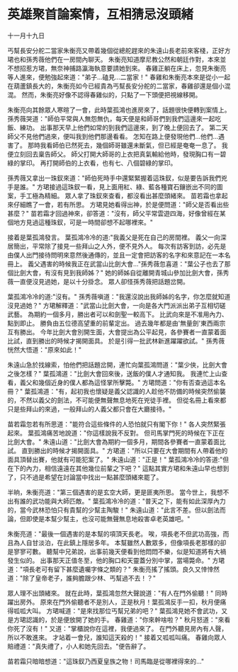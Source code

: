 # 英雄聚首論案情，互相猜忌沒頭緒

十一月十九日

丐幫長安分舵二當家朱衡亮又帶着幾個從總舵趕來的朱遠山長老前來客棧，正好方珺也和孫秀薇他們在一房間內聊天。 朱衡亮知道摩尼教公然和朝廷作對，本來並不想招惹方珺，無奈神捕路瀛海執意要請她到來。 春雞正躺在床上，忽見朱衡亮等人進來，便勉強起來道："弟子...磕見...二當家！" 春雞和朱衡亮本來是從小一起在葫蘆鎮長大的，朱衡亮如今已經貴為丐幫長安分舵的二當家，春雞卻還是個小混混。 然而，朱衡亮好像不認得春雞似的，只點了一下頭便把視線移開。

朱衡亮向其餘眾人寒暄了一會，此時葉孤鴻也進房來了，話題很快便轉到案情上。 孫秀薇哭道："師伯平常與人無怨無仇，每天便是和師哥們到我們這邊來一起吃飯、練功。 出事那天早上他們如常的到我們這邊來，到了晚上便回去了。 第二天師父不見他們過來，便叫我到他們那邊看看。 怎知在路上便發現他們...他們...遇害了。 那時我看師伯已然死去，幾個師哥雖還未斷氣，但已經是奄奄一息了。 我便立刻回去稟告師父。 師父打開大師哥的上衣把真氣輸給他時，發現胸口有一碧綠的掌印。 再打開師伯的上衣看，也有七、八個碧綠的掌印。

孫秀薇又拿出一珠釵來道："師伯死時手中還緊緊握着這珠釵，似是要告訴我們兇手是誰。" 方珺接過這珠釵一看，見上面用紅、綠、藍各種寶石鑲嵌出不同的圖案，手工極為精細。 眾人拿了珠釵來查看，都沒看出甚麼頭緒來。 苗若霜也拿起來仔細瞧了一會，若有所思。 方珺見她看得出神，於是便問道："師父是否看出些甚麼？" 苗若霜才回過神來，卻答道："沒有，師父平常雲遊四海，好像曾經在某個地方見過這種珠釵，可是一時間卻想不起哪裡來。"

接着是葉孤鴻發言。 葉孤鴻冷冷的道:"我義父是死在自己的房間裡。 義父一向深居簡出，平常除了接見一些拜山之人外，便不見外人。 每次有訪客到訪，必先是由僕人出門接待問明來意然後通傳的，並且一定會把訪客的名字和來意記在一本名冊上。 義父遇害的時候我正在武當山比劍大會..."孫秀薇忽喜道："葉公子也去了那個比劍大會，有沒有見到我師姊？" 她的師姊自從離開青城山參加比劍大會，孫秀薇一直便沒見過她，是以十分掛念。 眾人卻怪孫秀薇把話題岔開。

葉孤鴻冷冷的道:"沒有。" 孫秀薇嗔道："我還沒說出我師姊的名字，你怎麼就知道沒見過她？" 方珺解釋道："武當山比劍大會，一向是各大門派派出弟子互相切磋武藝。 為期約一個多月，勝出者可以和劍聖一較高下。 比武向來是不准用內力、點到即止。 勝負由五位德高望重的前輩定出。 過去幾年都是由'無量劍'東西兩宗互有勝出。 今年比劍大會別開生面，大會提出為公平起見，各參賽者一直蒙着面比試，直到勝出的時候才揭開面具。 於是引得一批武林新進躍躍欲試。" 孫秀薇恍然大悟道："原來如此！"

朱遠山急於找線索，怕他們把話題岔開，連忙向葉孤鴻問道："葉少俠，比劍大會之後怎樣？" 葉孤鴻道："比劍大會回來後，送飯的僕人才通知我。 我連忙上山查看，義父和幾個近身的僕人都為這怪掌所擊斃。" 方珺問道："你有否查過這本名冊？" 葉孤鴻道："有，起初我也懷疑是義父認識的人趁他不防備的時候突然偷襲的，不然以義父的劍法，不可能便無聲無息地死在兇徒手裡。 但從名冊上看來都只是些拜山的來過，一般拜山的人義父都只會在大廳接待。"

苗若霜忽若有所思道："能符合這些條件的人恐怕就只有閣下你！" 各人突然緊張起來。 葉孤鴻痛苦地說道："你這樣說我不反對。 但司馬掌門死的時候在下正在比劍大會。" 朱遠山道："比劍大會為期約一個多月，期間各參賽者一直蒙着面比試。 直到勝出的時候才揭開面具。" 方珺道："所以只要在大會期間有人帶着他的面具頂替出賽，他就有可能犯案了。" 朱遠山道："正是！" 葉孤鴻冷冷的答道:"但在下的內力，相信遠遠在其他幾位前輩之下吧？" 這點其實方珺和朱遠山早也想到了，只不過是希望在討論當中找出一點甚麼頭緒來罷了。

半晌，朱衡亮道："第三個遇害的是玄空大師，更是匪夷所思。 當今世上，我想不出有誰的武功能與大師匹敵。" 葉孤鴻冷冷的道："普天之下，能有如此深厚內力的，當今武林恐怕只有貴幫的少幫主陶駿！" 朱遠山道："此言不差。但以劍法而論，但即使是本幫少幫主，也沒可能無聲無息地殺害卓老英雄吧。"

朱衡亮道："最後一個遇害的是本幫的項頂天長老。 唉，項長老不但武功高強，而且為人自甘淡泊，在此鎮上隱居多年。 本幫雖然人數眾多，但像項長老那樣的卻是寥寥可數。 聽幫中兄弟說，出事前幾天便看到他悶悶不樂，似是知道將有大禍發生似的。 出事那天正值冬至，他的胸口和天靈蓋分別中掌，當場斃命。" 方珺道："項長老可有留下甚麼遺囑字條之類的？" 朱衡亮搖了搖頭。良久又悻悻然道："除了皇帝老子，誰夠膽跟少林、丐幫過不去！？"

眾人理不出頭緒來。 就在此時，葉孤鴻忽然大聲說道："有人在門外偷聽！" 同時躍出房外。 原來在門外偷聽者不是別人，正是秋月！葉孤鴻反手一扣，秋月便痛得呱呱大叫。 方珺喊道："是來找那位丐幫兄弟的吧？" 葉孤鴻見她不會武功，又是方珺認識的，於是便放開了她的手。 春雞道："你來幹啥啦？" 秋月怒道："來看你死了沒有！" 又道："掌櫃說你在這裡，我便過來了。 在門外聽見房內有人聲，所以不敢進來。 才站着一會兒，誰知這天殺的！" 接着又呱呱叫痛。 春雞向眾人賠禮道："真失禮了，小人和她先回去。"便告辭了。

苗若霜只暗暗想道："這珠釵乃西夏皇族之物！司馬臨是從哪裡得來的..."

